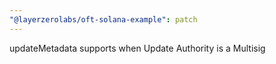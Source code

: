 ```yaml
---
"@layerzerolabs/oft-solana-example": patch
---
```


updateMetadata supports when Update Authority is a Multisig

